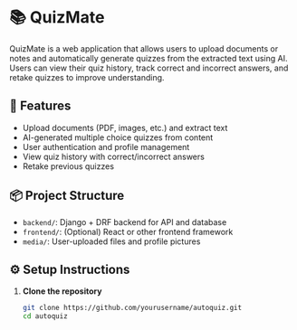 # 📚 QuizMate

QuizMate is a web application that allows users to upload documents or notes and automatically generate quizzes from the extracted text using AI. Users can view their quiz history, track correct and incorrect answers, and retake quizzes to improve understanding.

## 🚀 Features

- Upload documents (PDF, images, etc.) and extract text
- AI-generated multiple choice quizzes from content
- User authentication and profile management
- View quiz history with correct/incorrect answers
- Retake previous quizzes

## 📦 Project Structure

- `backend/`: Django + DRF backend for API and database
- `frontend/`: (Optional) React or other frontend framework
- `media/`: User-uploaded files and profile pictures

## ⚙️ Setup Instructions

1. **Clone the repository**
   ```bash
   git clone https://github.com/yourusername/autoquiz.git
   cd autoquiz
